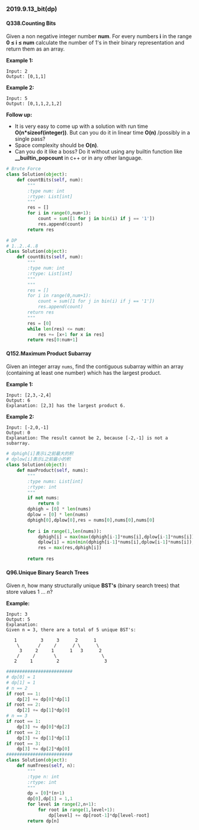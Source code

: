 ### 2019.9.13_bit(dp)

#### Q338.Counting Bits

Given a non negative integer number **num**. For every numbers **i** in the range **0 ≤ i ≤ num** calculate the number of 1's in their binary representation and return them as an array.

**Example 1:**

```
Input: 2
Output: [0,1,1]
```

**Example 2:**

```
Input: 5
Output: [0,1,1,2,1,2]
```

**Follow up:**

- It is very easy to come up with a solution with run time **O(n\*sizeof(integer))**. But can you do it in linear time **O(n)** /possibly in a single pass?
- Space complexity should be **O(n)**.
- Can you do it like a boss? Do it without using any builtin function like **__builtin_popcount** in c++ or in any other language.

```python
# Brute Force
class Solution(object):
    def countBits(self, num):
        """
        :type num: int
        :rtype: List[int]
        """
        res = []
        for i in range(0,num+1):
            count = sum([1 for j in bin(i) if j == '1'])
            res.append(count)
        return res
```

```python
# DP
# 1..2..4..8
class Solution(object):
    def countBits(self, num):
        """
        :type num: int
        :rtype: List[int]
        """
        """
        res = []
        for i in range(0,num+1):
            count = sum([1 for j in bin(i) if j == '1'])
            res.append(count)
        return res
        """
        res = [0]
        while len(res) <= num:
            res += [x+1 for x in res]
        return res[0:num+1]
```

#### Q152.Maximum Product Subarray

Given an integer array `nums`, find the contiguous subarray within an array (containing at least one number) which has the largest product.

**Example 1:**

```
Input: [2,3,-2,4]
Output: 6
Explanation: [2,3] has the largest product 6.
```

**Example 2:**

```
Input: [-2,0,-1]
Output: 0
Explanation: The result cannot be 2, because [-2,-1] is not a subarray.
```

```python
# dphigh[i]表示i之前最大的积
# dplow[i]表示i之前最小的积
class Solution(object):
    def maxProduct(self, nums):
        """
        :type nums: List[int]
        :rtype: int
        """
        if not nums:
            return 0
        dphigh = [0] * len(nums)
        dplow = [0] * len(nums)
        dphigh[0],dplow[0],res = nums[0],nums[0],nums[0]
        
        for i in range(1,len(nums)):
            dphigh[i] = max(max(dphigh[i-1]*nums[i],dplow[i-1]*nums[i]),nums[i])
            dplow[i] = min(min(dphigh[i-1]*nums[i],dplow[i-1]*nums[i]),nums[i])
            res = max(res,dphigh[i])
            
        return res
```

#### Q96.Unique Binary Search Trees

Given *n*, how many structurally unique **BST's** (binary search trees) that store values 1 ... *n*?

**Example:**

```
Input: 3
Output: 5
Explanation:
Given n = 3, there are a total of 5 unique BST's:

   1         3     3      2      1
    \       /     /      / \      \
     3     2     1      1   3      2
    /     /       \                 \
   2     1         2                 3
```

```python
#########################
# dp[0] = 1
# dp[1] = 1
# n == 2
if root == 1:
    dp[2] += dp[0]*dp[1]
if root == 2:
    dp[2] += dp[1]*dp[0]
# n == 3
if root == 1:
    dp[3] += dp[0]*dp[2]
if root == 2:
    dp[3] += dp[1]*dp[1]
if root == 3:
    dp[3] += dp[2]*dp[0]
#########################
class Solution(object):
    def numTrees(self, n):
        """
        :type n: int
        :rtype: int
        """
        dp = [0]*(n+1)
        dp[0],dp[1] = 1,1
        for level in range(2,n+1):
            for root in range(1,level+1):
                dp[level] += dp[root-1]*dp[level-root]
        return dp[n]
```

